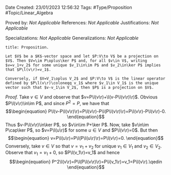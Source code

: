 <div class="topSpace"></div>

Date Created: 23/01/2023 12:56:32
Tags: #Type/Proposition #Topic/Linear_Algebra

Proved by: _Not Applicable_
References: _Not Applicable_
Justifications: _Not Applicable_

Specializations: _Not Applicable_
Generalizations: _Not Applicable_

``` ad-Proposition
title: Proposition.

Let $V$ be a $K$-vector space and let $P:V\to V$ be a projection on $V$. Then $V=\im P\oplus\ker P$ and, for all $v\in V$, writing $v=v_1+v_2$ for some unique $v_1\in\im P$ and $v_2\in\ker P$ implies that $P\l(v\r)=v_1$.

Conversely, if $V=V_1\oplus V_2$ and $P:V\to V$ is the linear operator defined by $P\l(v\r)\coloneqq v_1$ where $v_1\in V_1$ is the unique vector such that $v-v_1\in V_2$, then $P$ is a projection on $V$.

```

<i>Proof.</i> Take $v\in V$ and observe that $v=P\l(v\r)+\l(v-P\l(v\r)\r)$. Obvious $P\l(v\r)\in\im P$, and since $P^2=P$, we have that
$$\begin{equation}
    P\l(v-P\l(v\r)\r)=P\l(v\r)-P\l(P\l(v\r)\r)=P\l(v\r)-P\l(v\r)-0.
\end{equation}$$
Thus $v-P\l(v\r)\in\ker P$, so $v\in\im P+\ker P$. Now, take $v\in\im P\cap\ker P$, so $v=P\l(u\r)$ for some $u\in V$ and $P\l(v\r)=0$. But then
$$\begin{equation}
    v=P\l(u\r)=P\l(P\l(u\r)\r)=P\l(v\r)=0.
\end{equation}$$
Conversely, take $v\in V$ so that $v=v_1+v_2$ for unique $v_1\in V_1$ and $v_2\in V_2$. Observe that $v_1=v_1+0$, so $P\l(v_1\r)=v_1$ and hence
$$\begin{equation}
    P^2\l(v\r)=P\l(P\l(v\r)\r)=P\l(v_1\r)=v_1=P\l(v\r).\qedin
\end{equation}$$
